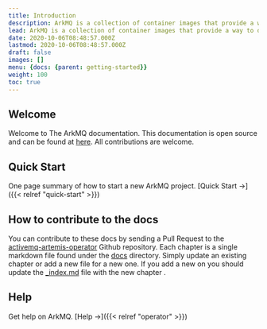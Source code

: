 ```yaml
---
title: Introduction
description: ArkMQ is a collection of container images that provide a way to deploy the Apache ActiveMQ Artemis Broker on Kubernetes.
lead: ArkMQ is a collection of container images that provide a way to deploy the Apache ActiveMQ Artemis Broker on Kubernetes.
date: 2020-10-06T08:48:57.000Z
lastmod: 2020-10-06T08:48:57.000Z
draft: false
images: []
menu: {docs: {parent: getting-started}}
weight: 100
toc: true
---
```


## Welcome

Welcome to The ArkMQ documentation. This documentation is open source and can be found at [here](https://github.com/arkmq-org/activemq-artemis-operator/tree/main/docs). All contributions are welcome.

## Quick Start

One page summary of how to start a new ArkMQ project. [Quick Start →]({{< relref "quick-start" >}})

## How to contribute to the docs

You can contribute to these docs by sending a Pull Request to the [activemq-artemis-operator](https://github.com/arkmq-org/activemq-artemis-operator) Github repository.
Each chapter is a single markdown file found under the [docs](https://github.com/arkmq-org/activemq-artemis-operator/tree/main/docs) directory.
Simply update an existing chapter or add a new file for a new one. If you add a new on you should update the [\_index.md](https://github.com/arkmq-org/activemq-artemis-operator/blob/main/docs/_index.md)
file with the new chapter .

## Help

Get help on ArkMQ. [Help →]({{< relref "operator" >}})
